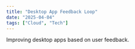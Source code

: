 ```yaml
---
title: "Desktop App Feedback Loop"
date: "2025-04-04"
tags: ["Cloud", "Tech"]
---
```


Improving desktop apps based on user feedback.